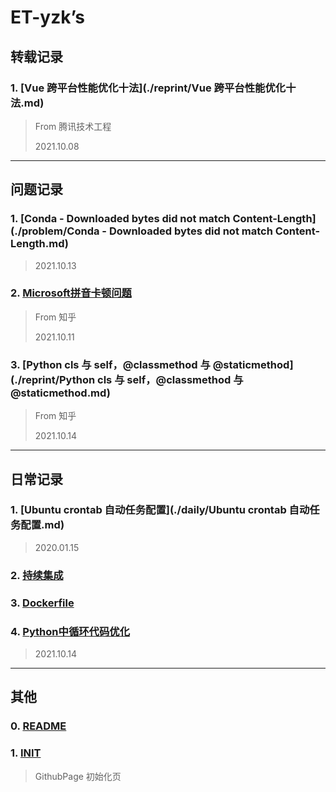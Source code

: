# ET-yzk’s

## 转载记录

### 1. [Vue 跨平台性能优化十法](./reprint/Vue 跨平台性能优化十法.md)

> From 腾讯技术工程
>
> 2021.10.08

---

## 问题记录

### 1. [Conda - Downloaded bytes did not match Content-Length](./problem/Conda - Downloaded bytes did not match Content-Length.md)

> 2021.10.13

### 2. [Microsoft拼音卡顿问题](./problem/Microsoft拼音卡顿问题.md)

> From 知乎
>
> 2021.10.11

### 3. [Python cls 与 self，@classmethod 与 @staticmethod](./reprint/Python cls 与 self，@classmethod 与 @staticmethod.md)

> From 知乎
>
> 2021.10.14

---

## 日常记录

### 1. [Ubuntu crontab 自动任务配置](./daily/Ubuntu crontab 自动任务配置.md)

> 2020.01.15

### 2. [持续集成]()

### 3. [Dockerfile]()

### 4. [Python中循环代码优化](./daily/Python中循环代码优化.md)

> 2021.10.14

---

## 其他

### 0. [README](README.md)

### 1. [INIT](./other/init.md)

> GithubPage 初始化页

